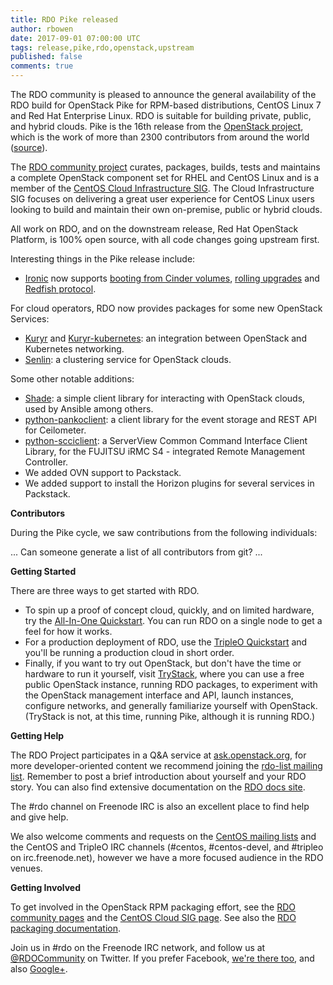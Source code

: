 ```yaml
---
title: RDO Pike released
author: rbowen
date: 2017-09-01 07:00:00 UTC
tags: release,pike,rdo,openstack,upstream
published: false
comments: true
---
```


The RDO community is pleased to announce the general availability of the RDO build for OpenStack Pike for RPM-based distributions, CentOS Linux 7 and Red Hat Enterprise Linux.
RDO is suitable for building private, public, and hybrid clouds. Pike is the 16th release from the [OpenStack project](http://openstack.org), which is the work of more than 2300 contributors from around the world ([source](http://stackalytics.com/)).

The [RDO community project](https://www.rdoproject.org/) curates, packages, builds, tests and maintains a complete OpenStack component set for RHEL and CentOS Linux and is a member of the [CentOS Cloud Infrastructure SIG](https://wiki.centos.org/SpecialInterestGroup/Cloud).
The Cloud Infrastructure SIG focuses on delivering a great user experience for CentOS Linux users looking to build and maintain their own on-premise, public or hybrid clouds.

All work on RDO, and on the downstream release, Red Hat OpenStack Platform, is 100% open source, with all code changes going upstream first.

Interesting things in the Pike release include:

- [Ironic](https://github.com/openstack/ironic) now supports [booting from Cinder volumes](https://docs.openstack.org/ironic/pike/admin/boot-from-volume.html), [rolling upgrades](https://docs.openstack.org/ironic/pike/admin/upgrade-guide.html#rolling-upgrades) and [Redfish protocol](https://docs.openstack.org/ironic/pike/admin/drivers/redfish.html).

For cloud operators, RDO now provides packages for some new OpenStack Services:

- [Kuryr](https://github.com/openstack/kuryr) and [Kuryr-kubernetes](https://github.com/openstack/kuryr-kubernetes): an integration between OpenStack and Kubernetes networking.
- [Senlin](https://github.com/openstack/senlin): a clustering service for OpenStack clouds.

Some other notable additions:

- [Shade](https://github.com/openstack-infra/shade): a simple client library for interacting with OpenStack clouds, used by Ansible among others.
- [python-pankoclient](https://github.com/openstack/python-pankoclient):  a client library for the event storage and REST API for Ceilometer.
- [python-scciclient](https://github.com/openstack/python-scciclient): a ServerView Common Command Interface Client Library, for the FUJITSU iRMC S4 - integrated Remote Management Controller.
- We added OVN support to Packstack.
- We added support to install the Horizon plugins for several services in Packstack.

**Contributors**

During the Pike cycle, we saw contributions from the following individuals:

... Can someone generate a list of all contributors from git? ...

**Getting Started**

There are three ways to get started with RDO.

- To spin up a proof of concept cloud, quickly, and on limited hardware, try the [All-In-One Quickstart](https://www.rdoproject.org/install/packstack/). You can run RDO on a single node to get a feel for how it works.
- For a production deployment of RDO, use the [TripleO Quickstart](https://www.rdoproject.org/tripleo/) and you'll be running a production cloud in short order.
- Finally, if you want to try out OpenStack, but don't have the time or hardware to run it yourself, visit [TryStack](http://trystack.org/), where you can use a free public OpenStack instance, running RDO packages, to experiment with the OpenStack management interface and API, launch instances, configure networks, and generally familiarize yourself with OpenStack. (TryStack is not, at this time, running Pike, although it is running RDO.)


**Getting Help**
    
The RDO Project participates in a Q&A service at [ask.openstack.org](http://ask.openstack.org), for more developer-oriented content we recommend joining the [rdo-list mailing list](https://www.redhat.com/mailman/listinfo/rdo-list). Remember to post a brief introduction about yourself and your RDO story. You can also find extensive documentation on the [RDO docs site](https://www.rdoproject.org/use).

The #rdo channel on Freenode IRC is also an excellent place to find help and give help.

We also welcome comments and requests on the [CentOS mailing lists](https://lists.centos.org/) and the CentOS and TripleO IRC channels (#centos, #centos-devel, and #tripleo on irc.freenode.net), however we have a more focused audience in the RDO venues.


**Getting Involved**

To get involved in the OpenStack RPM packaging effort, see the [RDO community pages](https://www.rdoproject.org/contribute/) and the [CentOS Cloud SIG page](https://wiki.centos.org/SpecialInterestGroup/Cloud). See also the [RDO packaging documentation](https://www.rdoproject.org/packaging/).

Join us in #rdo on the Freenode IRC network, and follow us at [@RDOCommunity](http://twitter.com/rdocommunity) on Twitter. If you prefer Facebook, [we're there too](http://facebook.com/rdocommunity), and also [Google+](http://tm3.org/rdogplus).
